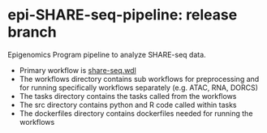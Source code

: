 # epi-SHARE-seq-pipeline: release branch
Epigenomics Program pipeline to analyze SHARE-seq data.

- Primary workflow is [share-seq.wdl](share_seq.wdl)
- The workflows directory contains sub workflows for preprocessing and for running specifically workflows separately (e.g. ATAC, RNA, DORCS)
- The tasks directory contains the tasks called from the workflows
- The src directory contains python and R code called within tasks
- The dockerfiles directory contains dockerfiles needed for running the workflows
